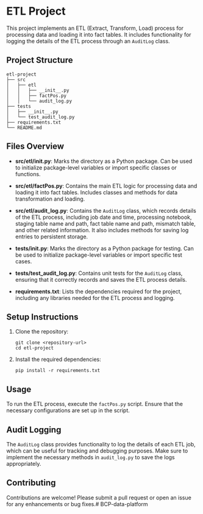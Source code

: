 # ETL Project

This project implements an ETL (Extract, Transform, Load) process for processing data and loading it into fact tables. It includes functionality for logging the details of the ETL process through an `AuditLog` class.

## Project Structure

```
etl-project
├── src
│   ├── etl
│   │   ├── __init__.py
│   │   ├── factPos.py
│   │   └── audit_log.py
├── tests
│   ├── __init__.py
│   └── test_audit_log.py
├── requirements.txt
└── README.md
```

## Files Overview

- **src/etl/__init__.py**: Marks the directory as a Python package. Can be used to initialize package-level variables or import specific classes or functions.

- **src/etl/factPos.py**: Contains the main ETL logic for processing data and loading it into fact tables. Includes classes and methods for data transformation and loading.

- **src/etl/audit_log.py**: Contains the `AuditLog` class, which records details of the ETL process, including job date and time, processing notebook, staging table name and path, fact table name and path, mismatch table, and other related information. It also includes methods for saving log entries to persistent storage.

- **tests/__init__.py**: Marks the directory as a Python package for testing. Can be used to initialize package-level variables or import specific test cases.

- **tests/test_audit_log.py**: Contains unit tests for the `AuditLog` class, ensuring that it correctly records and saves the ETL process details.

- **requirements.txt**: Lists the dependencies required for the project, including any libraries needed for the ETL process and logging.

## Setup Instructions

1. Clone the repository:
   ```
   git clone <repository-url>
   cd etl-project
   ```

2. Install the required dependencies:
   ```
   pip install -r requirements.txt
   ```

## Usage

To run the ETL process, execute the `factPos.py` script. Ensure that the necessary configurations are set up in the script.

## Audit Logging

The `AuditLog` class provides functionality to log the details of each ETL job, which can be useful for tracking and debugging purposes. Make sure to implement the necessary methods in `audit_log.py` to save the logs appropriately.

## Contributing

Contributions are welcome! Please submit a pull request or open an issue for any enhancements or bug fixes.#   B C P - d a t a - p l a t f o r m  
 